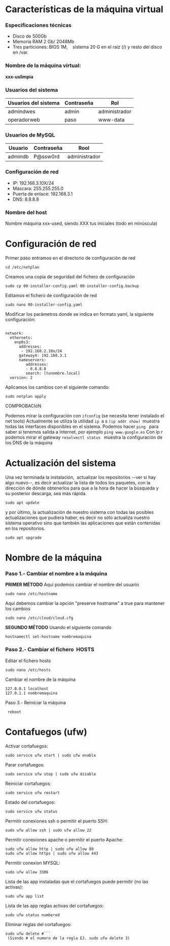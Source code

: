 # Características de la máquina virtual #
### Especificaciones técnicas
* Disco de 500Gb
* Memoria RAM 2 Gb/ 2048Mb
* Tres particiones: BIOS 1M,    sistema 20 G en el raíz (/) y resto del disco en /var.
### Nombre de la máquina virtual:
**xxx-uslimpia**
### Usuarios del sistema
| Usuarios del sistema | Contraseña | Rol |
| ------- | ------- | --------- |
| admindwes | admin | administrador |
| operadorweb |paso | www-data |
### Usuarios de MySQL
| Usuario | Contraseña | Rool |
| ---- | ----- |------ |
| admindb | P@ssw0rd | administrador
### Configuración de red
* IP: 192.168.3.10X/24
* Máscara: 255.255.255.0
* Puerta de enlace: 192.168.3.1
* DNS: 8.8.8.8
### Nombre del host
Nombre máquina xxx-used, siendo XXX tus iniciales (todo en minúscula)

# Configuración de red
Primer paso entramos en el directorio de configuración de red 
```
cd /etc/netplan
```
Creamos una copia de seguridad del fichero de configuración 

```
sudo cp 00-installer-config.yaml 00-installer-config.backup
```
Editamos el fichero de configuración de red
```
sudo nano 00-installer-config.yaml
```
Modificar los parámetros donde se indica en formato yaml, la siguiente configuración:
```

network:
  ethernets:
    enp0s3:
      addresses:
       - 192.168.2.10x/24
      gateway4: 192.168.3.1
      nameservers:
         addresses:
         - 8.8.8.8
         search: [tunombre.local]
  version: 2
```
Aplicamos los cambios con el siguiente comando:
```
sudo netplan apply
```
COMPROBACIóN
 
Podemos mirar la configuración con ```ifconfig``` (se necesita tener instalado el net tools)
Actualmente se utiliza la utilidad ```ip ```a s ```(ip addr show) ```muestra todas las interfaces disponibles en el sistema.
Podemos hacer ```ping ```  para saber si tenemos salida a Internet, por ejemplo ```ping www.google.es```
Con ip r podemos mirar el gateway
```resolvectl status ``` muestra la configuración de los DNS de la máquina
# Actualización del sistema
Una vez terminada la instalación,  actualizar los repositorios --ver si hay algo nuevo--, es decir actualizar la lista de todos los paquetes, con la dirección de dónde obtenerlos para que a la hora de hacer la búsqueda y su posterior descarga, sea más rápida.
```
sudo apt update
````
y por último, la actualización de nuestro sistema con todas las posibles actualizaciones que pudiera haber, es decir no sólo actualiza nuestro sistema operativo sino que también las aplicaciones que están contenidas en los repositorios.
```
sudo apt upgrade
```
# Nombre de la máquina
### Paso 1.- Cambiar el nombre a la máquina
**PRIMER MÉTODO**
Aquí podemos cambiar el nombre del usuario
```
sudo nano /etc/hostname
```
Aquí debemos cambiar la opción "preserve hostname" a true para mantener los cambios
```
sudo nano /etc/cloud/cloud.cfg
```
**SEGUNDO MÉTODO**
Usando el siguiente comando
```
hostnamectl set-hostname nombremaquina
```
### Paso 2.- Cambiar el fichero  HOSTS
Editar el fichero hosts
```
sudo nano /etc/hosts
```
Cambiar el nombre de la máquina
```
127.0.0.1 localhost
127.0.1.1 nombremaquina
```
Paso 3.- Reiniciar la máquina
```
 reboot
```
# Contafuegos (ufw)
Activar cortafuegos:
```
sudo service ufw start | sudo ufw enable
```
Parar cortafuegos:
```
sudo service ufw stop | sudo ufw disable
```
Reiniciar cortafuegos:
```
sudo service ufw restart
```
Estado del cortafuegos:
```
sudo service ufw status
```
Permitir conexiones ssh o permitir el puerto SSH:
```
sudo ufw allow ssh | sudo ufw allow 22
```
Permitir conexiones apache o permitir el puerto Apache:

```
sudo ufw allow http | sudo ufw allow 80
sudo ufw allow https | sudo ufw allow 443
```
Permitir conexion MYSQL:
```
sudo ufw allow 3306
```
Lista de las app instaladas que el cortafuegos puede permitir (no las activas):
```
sudo ufw app list
```
Lista de las app reglas activas del cortafuegos:
```
sudo ufw status numbered
```
Eliminar reglas del cortafuegos:
```
sudo ufw delete #```
 (Siendo # el numero de la regla EJ. sudo ufw delete 3)
 